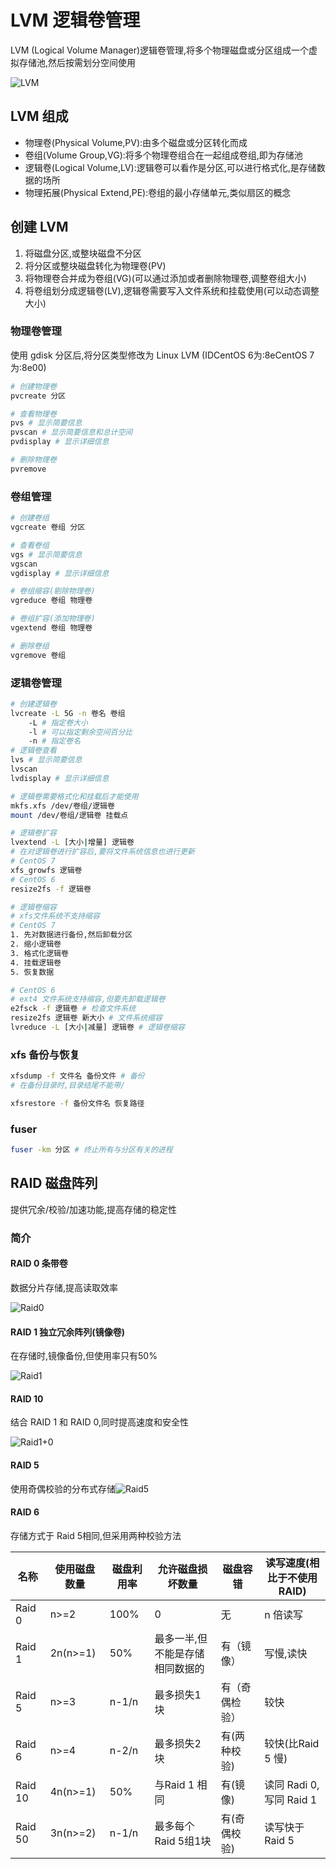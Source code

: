 # LVM 逻辑卷管理

LVM (Logical Volume Manager)逻辑卷管理,将多个物理磁盘或分区组成一个虚拟存储池,然后按需划分空间使用

![LVM](LVM.png)

## LVM 组成

* 物理卷(Physical Volume,PV):由多个磁盘或分区转化而成
* 卷组(Volume Group,VG):将多个物理卷组合在一起组成卷组,即为存储池
* 逻辑卷(Logical Volume,LV):逻辑卷可以看作是分区,可以进行格式化,是存储数据的场所
* 物理拓展(Physical Extend,PE):卷组的最小存储单元,类似扇区的概念

## 创建 LVM

1. 将磁盘分区,或整块磁盘不分区
2. 将分区或整块磁盘转化为物理卷(PV)
3. 将物理卷合并成为卷组(VG)(可以通过添加或者删除物理卷,调整卷组大小)
4. 将卷组划分成逻辑卷(LV),逻辑卷需要写入文件系统和挂载使用(可以动态调整大小)

### 物理卷管理

使用 gdisk 分区后,将分区类型修改为 Linux LVM (IDCentOS 6为:8eCentOS 7为:8e00)

```bash
# 创建物理卷
pvcreate 分区

# 查看物理卷
pvs # 显示简要信息
pvscan # 显示简要信息和总计空间
pvdisplay # 显示详细信息

# 删除物理卷
pvremove
```

### 卷组管理

```bash
# 创建卷组
vgcreate 卷组 分区

# 查看卷组
vgs # 显示简要信息
vgscan
vgdisplay # 显示详细信息

# 卷组缩容(剔除物理卷)
vgreduce 卷组 物理卷

# 卷组扩容(添加物理卷)
vgextend 卷组 物理卷

# 删除卷组
vgremove 卷组
```

### 逻辑卷管理

```bash
# 创建逻辑卷
lvcreate -L 5G -n 卷名 卷组
    -L # 指定卷大小
    -l # 可以指定剩余空间百分比
    -n # 指定卷名
# 逻辑卷查看
lvs # 显示简要信息
lvscan
lvdisplay # 显示详细信息

# 逻辑卷需要格式化和挂载后才能使用
mkfs.xfs /dev/卷组/逻辑卷
mount /dev/卷组/逻辑卷 挂载点

# 逻辑卷扩容
lvextend -L [大小|增量] 逻辑卷
# 在对逻辑卷进行扩容后,要将文件系统信息也进行更新
# CentOS 7
xfs_growfs 逻辑卷
# CentOS 6
resize2fs -f 逻辑卷

# 逻辑卷缩容
# xfs文件系统不支持缩容
# CentOS 7
1. 先对数据进行备份,然后卸载分区
2. 缩小逻辑卷
3. 格式化逻辑卷
4. 挂载逻辑卷
5. 恢复数据

# CentOS 6
# ext4 文件系统支持缩容,但要先卸载逻辑卷
e2fsck -f 逻辑卷 # 检查文件系统
resize2fs 逻辑卷 新大小 # 文件系统缩容
lvreduce -L [大小|减量] 逻辑卷 # 逻辑卷缩容
```

### xfs 备份与恢复

```bash
xfsdump -f 文件名 备份文件 # 备份
# 在备份目录时,目录结尾不能带/

xfsrestore -f 备份文件名 恢复路径
```

### fuser

```bash
fuser -km 分区 # 终止所有与分区有关的进程
```

## RAID 磁盘阵列

提供冗余/校验/加速功能,提高存储的稳定性

### 简介

#### RAID 0 条带卷

数据分片存储,提高读取效率

![Raid0](Raid0.jpg)

#### RAID 1 独立冗余阵列(镜像卷)

在存储时,镜像备份,但使用率只有50%

![Raid1](Raid1.jpg)

#### RAID 10

结合 RAID 1 和 RAID 0,同时提高速度和安全性

![Raid1+0](Raid1+0.jpg)

#### RAID 5

使用奇偶校验的分布式存储![Raid5](Raid5.jpg)

#### RAID 6

存储方式于 Raid 5相同,但采用两种校验方法

| 名称    | 使用磁盘数量 | 磁盘利用率 | 允许磁盘损坏数量                | 磁盘容错       | 读写速度(相比于不使用RAID) |
| ------- | ------------ | ---------- | ------------------------------- | -------------- | -------------------------- |
| Raid 0  | n>=2         | 100%       | 0                               | 无             | n 倍读写                   |
| Raid 1  | 2n(n>=1)     | 50%        | 最多一半,但不能是存储相同数据的 | 有（镜像）     | 写慢,读快                  |
| Raid 5  | n>=3         | n-1/n      | 最多损失1块                     | 有（奇偶检验） | 较快                       |
| Raid  6 | n>=4         | n-2/n      | 最多损失2块                     | 有(两种校验)   | 较快(比Raid 5 慢)          |
| Raid 10 | 4n(n>=1)     | 50%        | 与Raid 1 相同                   | 有(镜像)       | 读同 Radi 0,写同 Raid 1    |
| Raid 50 | 3n(n>=2)     | n-1/n      | 最多每个Raid 5组1块             | 有(奇偶校验)   | 读写快于Raid 5             |
